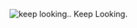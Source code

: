 ![keep looking..](https://cdn.discordapp.com/attachments/880919296962867261/896456390904799242/Untitled_8.png)
Keep Looking.

